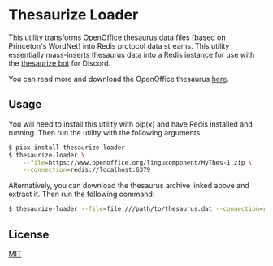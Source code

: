 # Thesaurize Loader
This utility transforms [OpenOffice](https://openoffice.org) thesaurus data
files (based on Princeton's WordNet) into Redis protocol data streams. This
utility essentially mass-inserts thesaurus data into a Redis instance for use
with the [thesaurize bot](https://github.com/MrFlynn/thesaurize) for
Discord.

You can read more and download the OpenOffice thesaurus
[here](https://www.openoffice.org/lingucomponent/thesaurus.html).

## Usage
You will need to install this utility with pip(x) and have Redis installed and
running. Then run the utility with the following arguments.

```bash
$ pipx install thesaurize-loader
$ thesaurize-loader \
    --file=https://www.openoffice.org/lingucomponent/MyThes-1.zip \
    --connection=redis://localhost:6379
```

Alternatively, you can download the thesaurus archive linked above and extract 
it. Then run the following command:

```bash
$ thesaurize-loader --file=file:///path/to/thesaurus.dat --connection=redis://localhost:6379
```

## License
[MIT](https://choosealicense.com/licenses/mit/)
